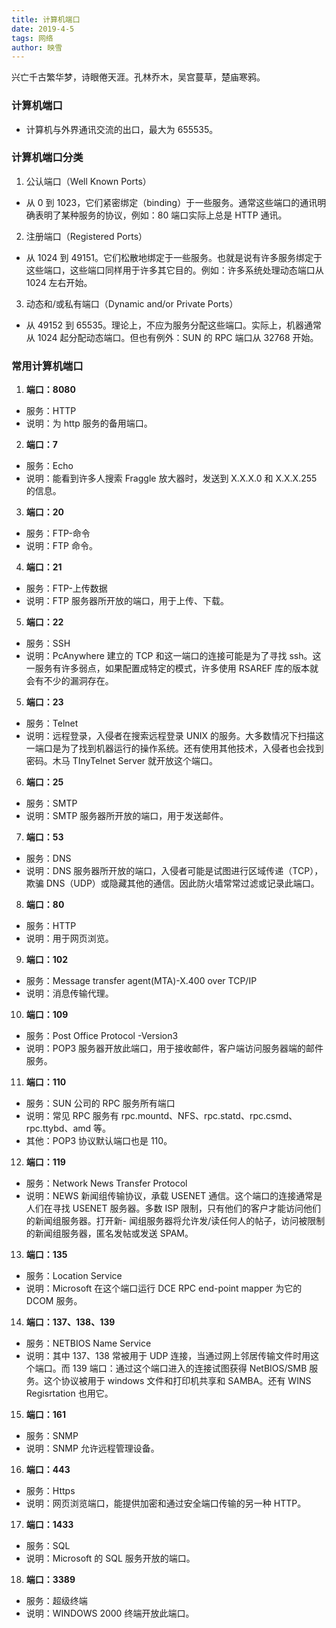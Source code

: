 ```yaml
---
title: 计算机端口
date: 2019-4-5
tags: 网络
author: 映雪
---
```


兴亡千古繁华梦，诗眼倦天涯。孔林乔木，吴宫蔓草，楚庙寒鸦。

<!--more-->

### 计算机端口

- 计算机与外界通讯交流的出口，最大为 655535。

### 计算机端口分类

1. 公认端口（Well Known Ports）

- 从 0 到 1023，它们紧密绑定（binding）于一些服务。通常这些端口的通讯明确表明了某种服务的协议，例如：80 端口实际上总是 HTTP 通讯。

2. 注册端口（Registered Ports）

- 从 1024 到 49151。它们松散地绑定于一些服务。也就是说有许多服务绑定于这些端口，这些端口同样用于许多其它目的。例如：许多系统处理动态端口从 1024 左右开始。

3. 动态和/或私有端口（Dynamic and/or Private Ports）

- 从 49152 到 65535。理论上，不应为服务分配这些端口。实际上，机器通常从 1024 起分配动态端口。但也有例外：SUN 的 RPC 端口从 32768 开始。

### 常用计算机端口

1. **端口：8080**

- 服务：HTTP
- 说明：为 http 服务的备用端口。

2. **端口：7**

- 服务：Echo
- 说明：能看到许多人搜索 Fraggle 放大器时，发送到 X.X.X.0 和 X.X.X.255 的信息。


3. **端口：20**

- 服务：FTP-命令
- 说明：FTP 命令。

4. **端口：21**

- 服务：FTP-上传数据
- 说明：FTP 服务器所开放的端口，用于上传、下载。

5. **端口：22**

- 服务：SSH
- 说明：PcAnywhere 建立的 TCP 和这一端口的连接可能是为了寻找 ssh。这一服务有许多弱点，如果配置成特定的模式，许多使用 RSAREF 库的版本就会有不少的漏洞存在。

5. **端口：23**

- 服务：Telnet
- 说明：远程登录，入侵者在搜索远程登录 UNIX 的服务。大多数情况下扫描这一端口是为了找到机器运行的操作系统。还有使用其他技术，入侵者也会找到密码。木马 TInyTelnet Server 就开放这个端口。

6. **端口：25**

- 服务：SMTP
- 说明：SMTP 服务器所开放的端口，用于发送邮件。

7. **端口：53**

- 服务：DNS
- 说明：DNS 服务器所开放的端口，入侵者可能是试图进行区域传递（TCP），欺骗 DNS（UDP）或隐藏其他的通信。因此防火墙常常过滤或记录此端口。

8. **端口：80**

- 服务：HTTP
- 说明：用于网页浏览。

9. **端口：102**

- 服务：Message transfer agent(MTA)-X.400 over TCP/IP
- 说明：消息传输代理。

10. **端口：109**

- 服务：Post Office Protocol -Version3
- 说明：POP3 服务器开放此端口，用于接收邮件，客户端访问服务器端的邮件服务。

11. **端口：110**

- 服务：SUN 公司的 RPC 服务所有端口
- 说明：常见 RPC 服务有 rpc.mountd、NFS、rpc.statd、rpc.csmd、rpc.ttybd、amd 等。
- 其他：POP3 协议默认端口也是 110。

12. **端口：119**

- 服务：Network News Transfer Protocol
- 说明：NEWS 新闻组传输协议，承载 USENET 通信。这个端口的连接通常是人们在寻找 USENET 服务器。多数 ISP 限制，只有他们的客户才能访问他们的新闻组服务器。打开新- 闻组服务器将允许发/读任何人的帖子，访问被限制的新闻组服务器，匿名发帖或发送 SPAM。

13. **端口：135**

- 服务：Location Service
- 说明：Microsoft 在这个端口运行 DCE RPC end-point mapper 为它的 DCOM 服务。

14. **端口：137、138、139**

- 服务：NETBIOS Name Service
- 说明：其中 137、138 常被用于 UDP 连接，当通过网上邻居传输文件时用这个端口。而 139 端口：通过这个端口进入的连接试图获得 NetBIOS/SMB 服务。这个协议被用于  windows 文件和打印机共享和 SAMBA。还有 WINS Regisrtation 也用它。

15. **端口：161**

- 服务：SNMP
- 说明：SNMP 允许远程管理设备。

16. **端口：443**

- 服务：Https
- 说明：网页浏览端口，能提供加密和通过安全端口传输的另一种 HTTP。

17. **端口：1433**

- 服务：SQL
- 说明：Microsoft 的 SQL 服务开放的端口。

18. **端口：3389**

- 服务：超级终端
- 说明：WINDOWS 2000 终端开放此端口。
